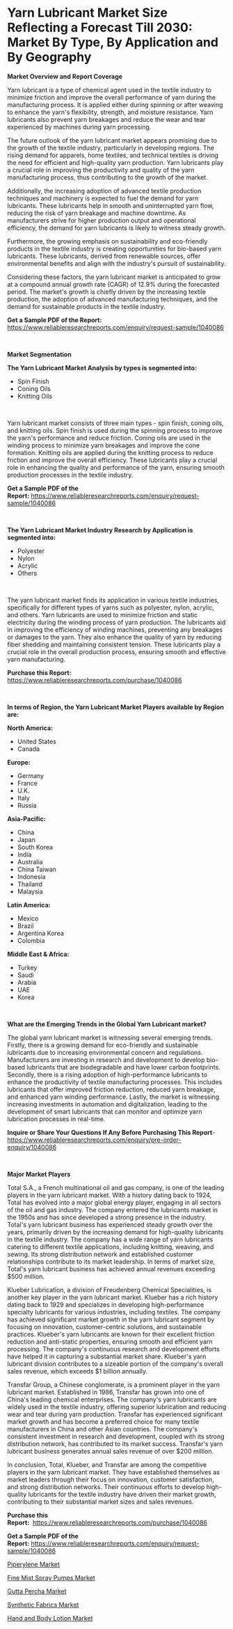 <p><h1>Yarn Lubricant Market Size Reflecting a Forecast Till 2030: Market By Type, By Application and By Geography</h1></p><p><strong>Market Overview and Report Coverage</strong></p>
<p><p>Yarn lubricant is a type of chemical agent used in the textile industry to minimize friction and improve the overall performance of yarn during the manufacturing process. It is applied either during spinning or after weaving to enhance the yarn's flexibility, strength, and moisture resistance. Yarn lubricants also prevent yarn breakages and reduce the wear and tear experienced by machines during yarn processing.</p><p>The future outlook of the yarn lubricant market appears promising due to the growth of the textile industry, particularly in developing regions. The rising demand for apparels, home textiles, and technical textiles is driving the need for efficient and high-quality yarn production. Yarn lubricants play a crucial role in improving the productivity and quality of the yarn manufacturing process, thus contributing to the growth of the market.</p><p>Additionally, the increasing adoption of advanced textile production techniques and machinery is expected to fuel the demand for yarn lubricants. These lubricants help in smooth and uninterrupted yarn flow, reducing the risk of yarn breakage and machine downtime. As manufacturers strive for higher production output and operational efficiency, the demand for yarn lubricants is likely to witness steady growth.</p><p>Furthermore, the growing emphasis on sustainability and eco-friendly products in the textile industry is creating opportunities for bio-based yarn lubricants. These lubricants, derived from renewable sources, offer environmental benefits and align with the industry's pursuit of sustainability.</p><p>Considering these factors, the yarn lubricant market is anticipated to grow at a compound annual growth rate (CAGR) of 12.9% during the forecasted period. The market's growth is chiefly driven by the increasing textile production, the adoption of advanced manufacturing techniques, and the demand for sustainable products in the textile industry.</p></p>
<p><strong>Get a Sample PDF of the Report:</strong> <a href="https://www.reliableresearchreports.com/enquiry/request-sample/1040086">https://www.reliableresearchreports.com/enquiry/request-sample/1040086</a></p>
<p>&nbsp;</p>
<p><strong>Market Segmentation</strong></p>
<p><strong>The Yarn Lubricant Market Analysis by types is segmented into:</strong></p>
<p><ul><li>Spin Finish</li><li>Coning Oils</li><li>Knitting Oils</li></ul></p>
<p>&nbsp;</p>
<p><p>Yarn lubricant market consists of three main types - spin finish, coning oils, and knitting oils. Spin finish is used during the spinning process to improve the yarn's performance and reduce friction. Coning oils are used in the winding process to minimize yarn breakages and improve the cone formation. Knitting oils are applied during the knitting process to reduce friction and improve the overall efficiency. These lubricants play a crucial role in enhancing the quality and performance of the yarn, ensuring smooth production processes in the textile industry.</p></p>
<p><strong>Get a Sample PDF of the Report:</strong>&nbsp;<a href="https://www.reliableresearchreports.com/enquiry/request-sample/1040086">https://www.reliableresearchreports.com/enquiry/request-sample/1040086</a></p>
<p>&nbsp;</p>
<p><strong>The Yarn Lubricant Market Industry Research by Application is segmented into:</strong></p>
<p><ul><li>Polyester</li><li>Nylon</li><li>Acrylic</li><li>Others</li></ul></p>
<p>&nbsp;</p>
<p><p>The yarn lubricant market finds its application in various textile industries, specifically for different types of yarns such as polyester, nylon, acrylic, and others. Yarn lubricants are used to minimize friction and static electricity during the winding process of yarn production. The lubricants aid in improving the efficiency of winding machines, preventing any breakages or damages to the yarn. They also enhance the quality of yarn by reducing fiber shedding and maintaining consistent tension. These lubricants play a crucial role in the overall production process, ensuring smooth and effective yarn manufacturing.</p></p>
<p><strong>Purchase this Report:</strong>&nbsp; <a href="https://www.reliableresearchreports.com/purchase/1040086">https://www.reliableresearchreports.com/purchase/1040086</a></p>
<p>&nbsp;</p>
<p><strong>In terms of Region, the Yarn Lubricant Market Players available by Region are:</strong></p>
<p>
    <p> <strong> North America: </strong>
        <ul>
            <li>United States</li>
            <li>Canada</li>
        </ul>
        </p> 
    <p> <strong> Europe: </strong>
        <ul>
            <li>Germany</li>
            <li>France</li>
            <li>U.K.</li>
            <li>Italy</li>
            <li>Russia</li>
        </ul>
        </p> 
    <p> <strong> Asia-Pacific: </strong>
        <ul>
            <li>China</li>
            <li>Japan</li>
            <li>South Korea</li>
            <li>India</li>
            <li>Australia</li>
            <li>China Taiwan</li>
            <li>Indonesia</li>
            <li>Thailand</li>
            <li>Malaysia</li>
        </ul>
        </p> 
    <p> <strong> Latin America: </strong>
        <ul>
            <li>Mexico</li>
            <li>Brazil</li>
            <li>Argentina Korea</li>
            <li>Colombia</li>
        </ul>
        </p> 
    <p> <strong> Middle East & Africa: </strong>
        <ul>
            <li>Turkey</li>
            <li>Saudi</li>
            <li>Arabia</li>
            <li>UAE</li>
            <li>Korea</li>
        </ul>
    </p>
    </p>
<p>&nbsp;</p>
<p><strong>What are the Emerging Trends in the Global Yarn Lubricant market?</strong></p>
<p><p>The global yarn lubricant market is witnessing several emerging trends. Firstly, there is a growing demand for eco-friendly and sustainable lubricants due to increasing environmental concern and regulations. Manufacturers are investing in research and development to develop bio-based lubricants that are biodegradable and have lower carbon footprints. Secondly, there is a rising adoption of high-performance lubricants to enhance the productivity of textile manufacturing processes. This includes lubricants that offer improved friction reduction, reduced yarn breakage, and enhanced yarn winding performance. Lastly, the market is witnessing increasing investments in automation and digitalization, leading to the development of smart lubricants that can monitor and optimize yarn lubrication processes in real-time.</p></p>
<p><strong>Inquire or Share Your Questions If Any Before Purchasing This Report</strong>- <a href="https://www.reliableresearchreports.com/enquiry/pre-order-enquiry/1040086">https://www.reliableresearchreports.com/enquiry/pre-order-enquiry/1040086</a></p>
<p>&nbsp;</p>
<p><strong>Major Market Players</strong></p>
<p><p>Total S.A., a French multinational oil and gas company, is one of the leading players in the yarn lubricant market. With a history dating back to 1924, Total has evolved into a major global energy player, engaging in all sectors of the oil and gas industry. The company entered the lubricants market in the 1950s and has since developed a strong presence in the industry. Total's yarn lubricant business has experienced steady growth over the years, primarily driven by the increasing demand for high-quality lubricants in the textile industry. The company has a wide range of yarn lubricants catering to different textile applications, including knitting, weaving, and sewing. Its strong distribution network and established customer relationships contribute to its market leadership. In terms of market size, Total's yarn lubricant business has achieved annual revenues exceeding $500 million.</p><p>Klueber Lubrication, a division of Freudenberg Chemical Specialities, is another key player in the yarn lubricant market. Klueber has a rich history dating back to 1929 and specializes in developing high-performance specialty lubricants for various industries, including textiles. The company has achieved significant market growth in the yarn lubricant segment by focusing on innovation, customer-centric solutions, and sustainable practices. Klueber's yarn lubricants are known for their excellent friction reduction and anti-static properties, ensuring smooth and efficient yarn processing. The company's continuous research and development efforts have helped it in capturing a substantial market share. Klueber's yarn lubricant division contributes to a sizeable portion of the company's overall sales revenue, which exceeds $1 billion annually.</p><p>Transfar Group, a Chinese conglomerate, is a prominent player in the yarn lubricant market. Established in 1986, Transfar has grown into one of China's leading chemical enterprises. The company's yarn lubricants are widely used in the textile industry, offering superior lubrication and reducing wear and tear during yarn production. Transfar has experienced significant market growth and has become a preferred choice for many textile manufacturers in China and other Asian countries. The company's consistent investment in research and development, coupled with its strong distribution network, has contributed to its market success. Transfar's yarn lubricant business generates annual sales revenue of over $200 million.</p><p>In conclusion, Total, Klueber, and Transfar are among the competitive players in the yarn lubricant market. They have established themselves as market leaders through their focus on innovation, customer satisfaction, and strong distribution networks. Their continuous efforts to develop high-quality lubricants for the textile industry have driven their market growth, contributing to their substantial market sizes and sales revenues.</p></p>
<p><strong>Purchase this Report:</strong>&nbsp;&nbsp;<a href="https://www.reliableresearchreports.com/purchase/1040086">https://www.reliableresearchreports.com/purchase/1040086</a></p>
<p></p>
<p><strong>Get a Sample PDF of the Report:</strong>&nbsp;<a href="https://www.reliableresearchreports.com/enquiry/request-sample/1040086">https://www.reliableresearchreports.com/enquiry/request-sample/1040086</a></p>
<p><p><a href="https://github.com/Chiragrp22/Market-Research-Report-List-2/blob/main/piperylene-market.md">Piperylene Market</a></p><p><a href="https://www.linkedin.com/pulse/decoding-fine-mist-spray-pumps-market-deep-dive-latest-trends-8dxje/">Fine Mist Spray Pumps Market</a></p><p><a href="https://www.linkedin.com/pulse/gutta-percha-market-size-growth-forecast-from-2023-2030-wiyne/">Gutta Percha Market</a></p><p><a href="https://github.com/Chiragrp23/Market-Research-Report-List-2/blob/main/synthetic-fabrics-market.md">Synthetic Fabrics Market</a></p><p><a href="https://www.linkedin.com/pulse/decoding-hand-body-lotion-market-deep-dive-latest-trends-k80ze/">Hand and Body Lotion Market</a></p></p>